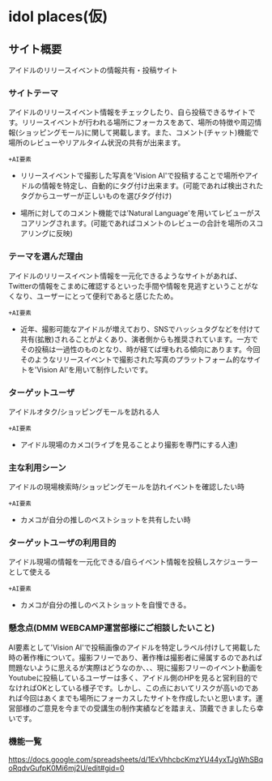 # idol places(仮)

## サイト概要
アイドルのリリースイベントの情報共有・投稿サイト

### サイトテーマ
アイドルのリリースイベント情報をチェックしたり、自ら投稿できるサイトです。リリースイベントが行われる場所にフォーカスをあて、場所の特徴や周辺情報(ショッピングモール)に関して掲載します。また、コメント(チャット)機能で場所のレビューやリアルタイム状況の共有が出来ます。

`+AI要素`
- リリースイベントで撮影した写真を'Vision AI'で投稿することで場所やアイドルの情報を特定し、自動的にタグ付け出来ます。(可能であれば検出されたタグからユーザーが正しいものを選びタグ付け)

- 場所に対してのコメント機能では'Natural Language'を用いてレビューがスコアリングされます。(可能であればコメントのレビューの合計を場所のスコアリングに反映)

### テーマを選んだ理由
アイドルのリリースイベント情報を一元化できるようなサイトがあれば、Twitterの情報をこまめに確認するといった手間や情報を見逃すということがなくなり、ユーザーにとって便利であると感じたため。

`+AI要素`
- 近年、撮影可能なアイドルが増えており、SNSでハッシュタグなどを付けて共有(拡散)されることがよくあり、演者側からも推奨されています。一方でその投稿は一過性のものとなり、時が経てば埋もれる傾向にあります。今回そのようなリリースイベントで撮影された写真のプラットフォーム的なサイトを'Vision AI'を用いて制作したいです。

### ターゲットユーザ
アイドルオタク/ショッピングモールを訪れる人

`+AI要素`
- アイドル現場のカメコ(ライブを見ることより撮影を専門にする人達)

### 主な利用シーン
アイドルの現場検索時/ショッピングモールを訪れイベントを確認したい時

`+AI要素`
- カメコが自分の推しのベストショットを共有したい時

### ターゲットユーザの利用目的
アイドル現場の情報を一元化できる/自らイベント情報を投稿しスケジューラーとして使える

`+AI要素`
- カメコが自分の推しのベストショットを自慢できる。

### 懸念点(DMM WEBCAMP運営部様にご相談したいこと)
AI要素として'Vision AI'で投稿画像のアイドルを特定しラベル付けして掲載した時の著作権について。撮影フリーであり、著作権は撮影者に帰属するのであれば問題ないように思えるが実際はどうなのか、、、現に撮影フリーのイベント動画をYoutubeに投稿しているユーザーは多く、アイドル側のHPを見ると営利目的でなければOKとしている様子です。しかし、この点においてリスクが高いのであれば今回はあくまでも場所にフォーカスしたサイトを作成したいと思います。運営部様のご意見を今までの受講生の制作実績などを踏まえ、頂戴できましたら幸いです。

<!-- ## 設計書 -->

### 機能一覧
https://docs.google.com/spreadsheets/d/1ExVhhcbcKmzYU44yxTJgWhSBqoRqdvGufpK0Mi6mj2U/edit#gid=0
